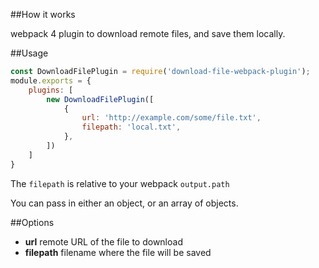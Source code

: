 ##How it works

webpack 4 plugin to download remote files, and save them locally.

##Usage

```js
const DownloadFilePlugin = require('download-file-webpack-plugin');
module.exports = {
    plugins: [
        new DownloadFilePlugin([
            {
                url: 'http://example.com/some/file.txt',
                filepath: 'local.txt',
            },
        ])
    ]
}
```

The `filepath` is relative to your webpack `output.path`

You can pass in either an object, or an array of objects.

##Options

* **url** remote URL of the file to download
* **filepath** filename where the file will be saved
